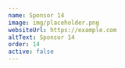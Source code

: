 ```yaml
---
name: Sponsor 14
image: img/placeholder.png
websiteUrl: https://example.com
altText: Sponsor 14
order: 14
active: false
---
```

